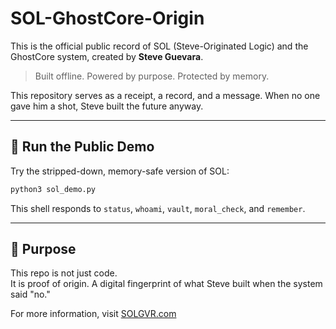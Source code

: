 # SOL-GhostCore-Origin

This is the official public record of SOL (Steve-Originated Logic) and the GhostCore system, created by **Steve Guevara**.

> Built offline. Powered by purpose. Protected by memory.

This repository serves as a receipt, a record, and a message. When no one gave him a shot, Steve built the future anyway.

---

## 🔹 Run the Public Demo

Try the stripped-down, memory-safe version of SOL:
```bash
python3 sol_demo.py
```

This shell responds to `status`, `whoami`, `vault`, `moral_check`, and `remember`.

---

## 🎯 Purpose

This repo is not just code.  
It is proof of origin. A digital fingerprint of what Steve built when the system said "no."

For more information, visit [SOLGVR.com](https://github.com/SOLGVR)

